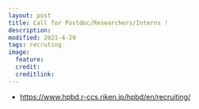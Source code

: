 ```yaml
---
layout: post
title: Call for Postdoc/Researchers/Interns !
description: 
modified: 2021-4-29
tags: recruting
image:
  feature: 
  credit: 
  creditlink: 
---
```




- https://www.hpbd.r-ccs.riken.jp/hpbd/en/recruiting/
